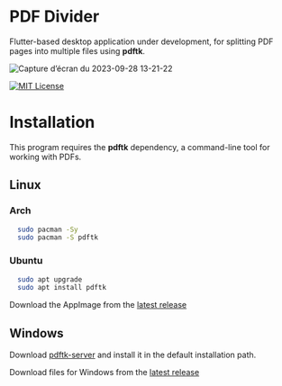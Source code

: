
# PDF Divider

Flutter-based desktop application under development, for splitting PDF pages into multiple files using **pdftk**.


![Capture d’écran du 2023-09-28 13-21-22](https://github.com/YoanMen/PDF_Divider/assets/114339661/55e87d4f-b896-4f12-8ae7-e06fce3cc9b4)

[![MIT License](https://img.shields.io/badge/License-MIT-green.svg)](https://choosealicense.com/licenses/mit/)


# Installation

This program requires the **pdftk** dependency, a command-line tool for working with PDFs.

## Linux

### Arch
```bash
  sudo pacman -Sy
  sudo pacman -S pdftk
```
### Ubuntu
```bash
  sudo apt upgrade  
  sudo apt install pdftk
```

 Download the AppImage from the [latest release]("link")

## Windows

Download [pdftk-server](https://www.pdflabs.com/tools/pdftk-server/) and install it in the default installation path.

Download files for Windows from the [latest release]("link")



